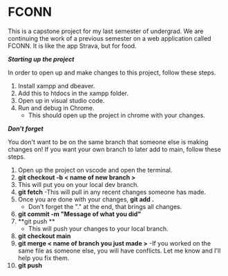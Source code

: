# FCONN
This is a capstone project for my last semester of undergrad. We are continuing the work of a previous semester on a web application called FCONN. It is like the app Strava, but for food. 

***Starting up the project***

In order to open up and make changes to this project, follow these steps.
1. Install xampp and dbeaver.
2. Add this to htdocs in the xampp folder.
3. Open up in visual studio code.
4. Run and debug in Chrome.
    - This should open up the project in chrome with your changes.

***Don't forget***

You don't want to be on the same branch that someone else is making changes on!
If you want your own branch to later add to main, follow these steps.
1. Open up the project on vscode and open the terminal. 
2. **git checkout -b < name of new branch >** 
3. This will put you on your local dev branch.
4. **git fetch**
   -This will pull in any recent changes someone has made.
5. Once you are done with your changes, **git add .** 
    - Don't forget the "." at the end, that brings all changes.
6. **git commit -m "Message of what you did"**
7. **git push **
    - This will push your changes to your local branch.
8. **git checkout main**
9. **git merge < name of branch you just made >**
    -If you worked on the same file as someone else, you will have conflicts.
     Let me know and I'll help you fix them.
10. **git push**
